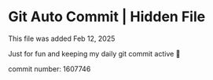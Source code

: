 # Git Auto Commit | Hidden File

This file was added Feb 12, 2025

Just for fun and keeping my daily git commit active 🤪

commit number: 1607746
